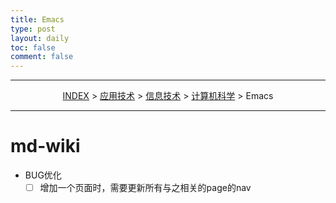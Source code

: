 ```yaml
---
title: Emacs
type: post
layout: daily
toc: false
comment: false
---
```

---
<span><center>[INDEX](/gknows/index) > [应用技术](/gknows/应用技术) > [信息技术](/gknows/信息技术) > [计算机科学](/gknows/计算机科学) > Emacs</center></span>

---

# md-wiki
- BUG优化
  - [ ] 增加一个页面时，需要更新所有与之相关的page的nav
